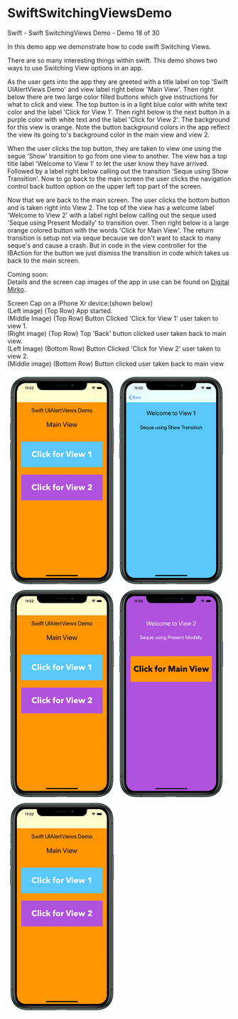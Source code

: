 # SwiftSwitchingViewsDemo
Swift - Swift SwitchingViews Demo - Demo 18 of 30

In this demo app we demonstrate how to code swift Switching Views.

There are so many interesting things within swift. This demo shows two ways to use Switching View options in an app.

As the user gets into the app they are greeted with a title label on top 'Swift UIAlertViews Demo' and view label right below
'Main View'. Then right below there are two large color filled buttons which give instructions for what to click and view. The top 
button is in a light blue color with white text color and the label 'Click for View 1'. Then right below is the next button
in a purple color with white text and the label 'Click for View 2'. The background for this view is orange. Note the 
button background colors in the app reflect the view its going to's background color in the main view and view 2.

When the user clicks the top button, they are taken to view one using the segue 'Show' transition to go from one view to
another. The view has a top title label 'Welcome to View 1' to let the user know they have arrived. Followed by a label
right below calling out the transition 'Seque using Show Transition'. Now to go back to the main screen the user clicks
the navigation control back button option on the upper left top part of the screen.

Now that we are back to the main screen. The user clicks the bottom button and is taken right into View 2. The top of the view
has a welcome label 'Welcome to View 2' with a label right below calling out the seque used 'Seque using Present Modally' to
transition over. Then right below is a large orange colored button with the words 'Click for Main View'. The return transition
is setup not via seque because we don't want to stack to many seque's and cause a crash. But in code in the view controller
for the IBAction for the button we just dismiss the transition in code which takes us back to the main screen.
        
Coming soon:<br>
Details and the screen cap images of the app in use can be found on <a href="http://digitalmirko.com/iOSApps.html">Digital Mirko</a>.

Screen Cap on a iPhone Xr device:(shown below)</br>
(Left image) (Top Row) App started.<br>
(Middle Image) (Top Row) Button Clicked 'Click for View 1' user taken to view 1.<br>
(Right image) (Top Row) Top 'Back' button clicked user taken back to main view.<br>
(Left Image) (Bottom Row) Button Clicked 'Click for View 2' user taken to view 2.<br>
(Middle image) (Bottom Row) Button clicked user taken back to main view<br>
<p>
  <img align="left" src="https://github.com/digitalMirko/SwiftSwitchingViewsDemo/blob/master/githubSwiftSwitchingViewsDemo01.jpg?raw=true" width="246"/>
  <img align="left" src="https://github.com/digitalMirko/SwiftSwitchingViewsDemo/blob/master/githubSwiftSwitchingViewsDemo02.jpg?raw=true" width="246"/>
  <img align="left" src="https://github.com/digitalMirko/SwiftSwitchingViewsDemo/blob/master/githubSwiftSwitchingViewsDemo03.jpg?raw=true" width="246"/>
  <img align="left" src="https://github.com/digitalMirko/SwiftSwitchingViewsDemo/blob/master/githubSwiftSwitchingViewsDemo04.jpg?raw=true" width="246"/>
  <img align="left" src="https://github.com/digitalMirko/SwiftSwitchingViewsDemo/blob/master/githubSwiftSwitchingViewsDemo05.jpg?raw=true" width="246"/>
  
</p>
